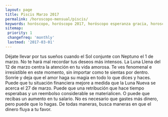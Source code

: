 ```yaml
---
layout: page
title: Piscis Marzo 2017 
permalink: /horoscopo-mensual/piscis/
keywords: horóscopo, horóscopo 2017, horóscopo esperanza gracia, horoscop, horóscopos gratis, horoscopo piscis, horoscopo piscis 2017, Tarot, Astrologia, Zodíaco, piscis, horoscopo gratis, horoscopo del mes 
sitemap:
 priority: 1
 changefreq: 'monthly'
 lastmod: '2017-03-01'
---
```


 Déjate llevar por tus sueños cuando el Sol conjunte con Neptuno el 1 de marzo. No te hará mal recordar tus deseos más intensos. La Luna Llena del 12 de marzo centra la atención en tu vida amorosa. Te ves fenomenal e irresistible en este momento, sin importar como te sientas por dentro. Sonríe y deja que el amor haga su magia en todo lo que dices y haces. Puede que tu situación financiera mejore a medida que la Luna Nueva se acerca el 27 de marzo. Puede que una retribución que hace tiempo esperabas y un reembolso considerable se materialicen. O puede que recibas un aumento en tu salario. No es necesario que gastes más dinero, pero puede que lo hagas. De todas maneras, busca maneras en que el dinero fluya a tu favor.
